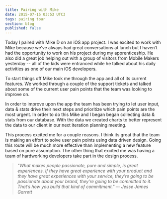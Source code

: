 ```yaml
---
title: Pairing with Mike
date: 2015-07-15 03:53 UTC3
tags: pairing tour
section: blog
published: false
---
```


Today I paired with Mike D on an iOS app project. I was excited to work with Mike because we’ve always had great conversations at lunch but I haven’t had the opportunity to work on his project during my apprenticeship. He also did a great job helping out with a group of visitors from Mobile Makers yesterday -- all of the kids were entranced while he talked about his daily activities as one of our main iOS developers.

To start things off Mike took me through the app and all of its current features. We worked through a couple of the support tickets and talked about some of the current user pain points that the team was looking to improve on.

In order to improve upon the app the team has been trying to let user input, data & stats drive their next steps and prioritize which pain points are the most urgent. In order to do this Mike and I began began collecting data & stats from our database. With the data we created charts to better represent the data to our client in our next iteration planning meeting.

This process excited me for a couple reasons. I think its great that the team is making an effort to solve user pain points using data driven design. Going this route will be much more effective than implementing a new feature based on pure assumption. The other thing that excited me was having a team of hardworking developers take part in the design process.

>*"What makes people passionate, pure and simple, is great experiences. If they have great experience with your product and they have great experiences with your service, they’re going to be passionate about your brand, they’re going to be committed to it. That’s how you build that kind of commitment." –- Jesse James Garrett*
